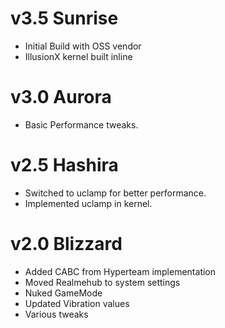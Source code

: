 # v3.5 Sunrise
- Initial Build with OSS vendor
- IllusionX kernel built inline

# v3.0 Aurora
- Basic Performance tweaks.

# v2.5 Hashira
- Switched to uclamp for better performance.
- Implemented uclamp in kernel.

# v2.0 Blizzard
- Added CABC from Hyperteam implementation
- Moved Realmehub to system settings
- Nuked GameMode
- Updated Vibration values
- Various tweaks
